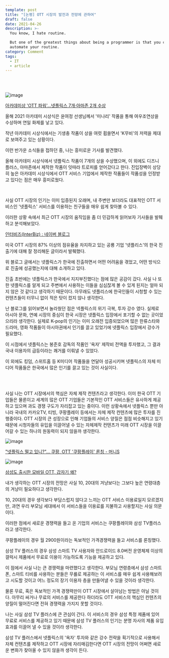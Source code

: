 ```yaml
---
template: post
title: "[논평] OTT 시장의 발전과 전망에 관하여"
draft: false
date: 2021-04-26
description: >-
  You know, I hate routine.

  But one of the greatest things about being a programmer is that you can
  automate your routine.
category: Comment
tags:
  - IT
  - article
---
```




<br/>

<br/>

![image](https://user-images.githubusercontent.com/57346455/117657832-01b93f00-b1d5-11eb-9a6f-242093da91f7.png)

[아카데미상 'OTT 파워'...넷플릭스 7개·아마존 2개 수상](https://news.naver.com/main/read.nhn?mode=LSD&mid=shm&sid1=105&oid=092&aid=0002220290)

올해 2021 아카데미 시상식은 윤여정 선생님께서 '미나리' 작품을 통해 여우조연상을 수상하며 연일 화제를 낳고 있다.

작년 아카데미 시상식에서는 기생충 작품이 상을 여럿 휩쓸면서 'K무비'의 저력을 제대로 보여주고 있는 상황이다.

이런 반가운 소식들을 접하던 중, 나는 흥미로운 기사를 발견했다.

올해 아카데미 시상식에서 넷플릭스 작품이 7개의 상을 수상했으며, 이 외에도 디즈니 플러스, 아마존에서 제작한 작품이 잇따라 트로피를 얻어갔다고 한다. 진입장벽이 상당히 높은 아카데미 시상식에서 OTT 서비스 기업에서 제작한 작품들이 작품성을 인정받고 있다는 점은 매우 흥미로웠다.

<br/>

사실 OTT 시장의 인기는 이미 입증된지 오래며, 내 주변만 보더라도 대표적인 OTT 서비스인 '넷플릭스' 서비스를 이용하는 친구들을 매우 쉽게 찾아볼 수 있다.

이러한 상황 속에서 최근 OTT 시장의 움직임을 좀 더 민감하게 읽어보자 기사들을 발췌하고 분석해보았다.

[인터비즈(InterBiz) : 네이버 블로그](https://blog.naver.com/businessinsight/221782850109)

미국 OTT 시장의 87% 이상의 점유율을 차지하고 있는 공룡 기업 '넷플리스'의 한국 진출기에 대해 잘 정리해둔 글이라서 발췌했다.

위 블로그 글에서는 넷플릭스가 한국에 진출하면서 어떤 어려움을 겪었고, 어떤 방식으로 진출에 성공했는지에 대해 소개하고 있다.

진출 초반에는 넷플릭스가 한국에서 지지부진했다는 점에 많은 공감이 갔다. 사실 나 또한 넷플릭스를 알게 되고 주변에서 사용하는 이들을 심심찮게 볼 수 있게 된지는 얼마 되지 않은 것 같다고 생각하기 때문이다. 아무래도 넷플리스에 한국인들이 시청할 수 있는 컨텐츠들이 터무니 없이 적은 탓이 컸지 않나 생각한다.

난 블로그를 읽어보면서 놀라웠던 점은 넥플릭스의 위기 극복, 투자 강수 였다. 실제로 아시아 문화, 연예 시장의 중심이 한국 시장은 넷플릭스 입장에서 포기할 수 없는 곳이었으리라 생각한다. 실제로 K-pop의 인기는 이미 오래전 입증되었으며 많은 한류스타와 드라마, 영화 작품들이 아시아권에서 인기를 끌고 있었기에 넷플릭스 입장에서 강수가 필요했다.

이 시점에서 넷플릭스는 봉준호 감독의 작품인 '옥자' 제작비 전액을 투자했고, 그 결과 국내 이용자의 급등이라는 쾌거를 이뤄낼 수 있었다.

이 외에도 킹덤, 스위트홈 등 K미디어 작품들을 연달아 성공시키며 넷플릭스의 자체 미디어 작품들은 한국에서 많은 인기를 끌고 있는 것이 사실이다.

<br/>

<br/>

사실 나는 OTT 시장에서의 핵심은 자체 제작 컨텐츠라고 생각한다. 이미 한국 OTT 기업들은 물론이고 세계의 많은 OTT 기업들은 기본적인 OTT 서비스들은 유사하게 제공하고 있으며 과도 경쟁 구도가 자리잡고 있는 중이다. 이런 상황속에서 넷플릭스 뿐만 아니라 국내의 카카오TV, 티빙, 쿠팡플레이 등에서는 자체 제작 컨텐츠에 많은 투자를 진행중이다. OTT 시장의 큰 성장으로 인해 기업들의 서비스 양질은 점점 비슷해지고 있기 때문에 시청자들의 유입을 이끌어낼 수 있는 자체제작 컨텐츠가 미래 OTT 시장을 이끌어갈 수 있는 하나의 원동력이 되지 않을까 생각한다.

![image](https://user-images.githubusercontent.com/57346455/117658143-5ceb3180-b1d5-11eb-848a-f82144a78cf8.png)

["넷플릭스 떨고 있니?"... 쿠팡, OTT '쿠팡플레이' 론칭 - 머니S](https://moneys.mt.co.kr/news/mwView.php?no=2020122414038098238)

![image](https://user-images.githubusercontent.com/57346455/117658167-6379a900-b1d5-11eb-8edf-b6896c0bd280.png)

[삼성도 출시한 모바일 OTT, 갑자기 왜?](https://it.donga.com/31854/)

내가 생각하는 OTT 시장의 전망은 사실 10, 20대의 겨냥보다는 그보다 높은 연령대층의 겨냥이 필요하다고 생각한다.

10, 20대의 경우 생각보다 부담스럽지 않다고 느끼는 OTT 서비스 이용료일지 모르겠지만, 과연 우리 부모님 세대에서 이 서비스들을 이용료를 지불하고 사용할지는 사실 의문이다.

이러한 점에서 새로운 경쟁력을 들고 온 기업의 서비스는 쿠팡플레이와 삼성 TV플러스라고 생각한다.

쿠팡플레이의 경우 월 2900원이라는 독보적인 가격경쟁력을 들고 서비스를 론칭했다.

삼성 TV 플러스의 경우 삼성 스마트 TV 사용자와 안드로이드 8.0버전 운영체제 이상의 갤럭시 제품에서 무료로 이용이 가능하도록 기능을 제공하고 있다.

이 점에서 사실 나는 큰 경쟁력을 마련했다고 생각한다. 부모님 연령층에서 삼성 스마트폰, 스마트 티비를 사용하는 분들은 무룔로 제공하는 이 서비스를 매우 쉽게 사용해보려고 시도할 것이고 어느 정도의 장기 이용자 층을 만들어낼 수 있을 것이라 생각한다.

물론 무료, 혹은 독보적인 가격 경쟁력만이 OTT 시장에서 살아남는 방법은 아닐 것이다. 아무리 싸거나 무료의 서비스를 제공한다 하더라도 OTT 서비스의 핵심인 컨텐츠의 양질이 떨어진다면 전혀 경쟁력을 가지지 못할 것이다.

나는 사실 삼성 TV 플러스에 큰 관심이 간다. 이 서비스의 경우 삼성 특정 제품에 있어 무료로 서비스를 제공하고 있기 때문에 삼성 TV 플러스의 인기는 분명 자사의 제품 유입 효과를 이끌어 낼 수 있을 것이라 생각한다.

삼성 TV 플러스에서 넷플릭스의 '옥자' 투자와 같은 강수 전략을 획기적으로 사용해서 자체 컨텐츠를 제작하고 OTT 시장에 자리매김한다면 OTT 시장의 전망이 어쩌면 새로운 변화가 찾아올 수 있지 않을까 생각이 든다.

<br/>

<br/>

<br/>